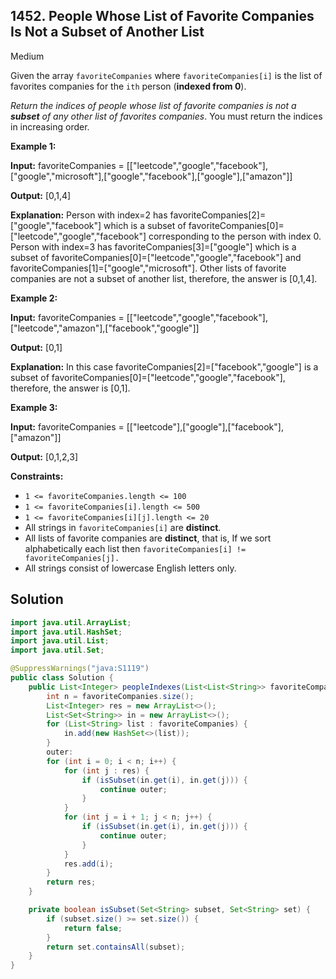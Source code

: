 ## 1452\. People Whose List of Favorite Companies Is Not a Subset of Another List

Medium

Given the array `favoriteCompanies` where `favoriteCompanies[i]` is the list of favorites companies for the `ith` person (**indexed from 0**).

_Return the indices of people whose list of favorite companies is not a **subset** of any other list of favorites companies_. You must return the indices in increasing order.

**Example 1:**

**Input:** favoriteCompanies = [["leetcode","google","facebook"],["google","microsoft"],["google","facebook"],["google"],["amazon"]]

**Output:** [0,1,4]

**Explanation:** Person with index=2 has favoriteCompanies[2]=["google","facebook"] which is a subset of favoriteCompanies[0]=["leetcode","google","facebook"] corresponding to the person with index 0. Person with index=3 has favoriteCompanies[3]=["google"] which is a subset of favoriteCompanies[0]=["leetcode","google","facebook"] and favoriteCompanies[1]=["google","microsoft"]. Other lists of favorite companies are not a subset of another list, therefore, the answer is [0,1,4].

**Example 2:**

**Input:** favoriteCompanies = [["leetcode","google","facebook"],["leetcode","amazon"],["facebook","google"]]

**Output:** [0,1]

**Explanation:** In this case favoriteCompanies[2]=["facebook","google"] is a subset of favoriteCompanies[0]=["leetcode","google","facebook"], therefore, the answer is [0,1].

**Example 3:**

**Input:** favoriteCompanies = [["leetcode"],["google"],["facebook"],["amazon"]]

**Output:** [0,1,2,3]

**Constraints:**

*   `1 <= favoriteCompanies.length <= 100`
*   `1 <= favoriteCompanies[i].length <= 500`
*   `1 <= favoriteCompanies[i][j].length <= 20`
*   All strings in `favoriteCompanies[i]` are **distinct**.
*   All lists of favorite companies are **distinct**, that is, If we sort alphabetically each list then `favoriteCompanies[i] != favoriteCompanies[j].`
*   All strings consist of lowercase English letters only.

## Solution

```java
import java.util.ArrayList;
import java.util.HashSet;
import java.util.List;
import java.util.Set;

@SuppressWarnings("java:S1119")
public class Solution {
    public List<Integer> peopleIndexes(List<List<String>> favoriteCompanies) {
        int n = favoriteCompanies.size();
        List<Integer> res = new ArrayList<>();
        List<Set<String>> in = new ArrayList<>();
        for (List<String> list : favoriteCompanies) {
            in.add(new HashSet<>(list));
        }
        outer:
        for (int i = 0; i < n; i++) {
            for (int j : res) {
                if (isSubset(in.get(i), in.get(j))) {
                    continue outer;
                }
            }
            for (int j = i + 1; j < n; j++) {
                if (isSubset(in.get(i), in.get(j))) {
                    continue outer;
                }
            }
            res.add(i);
        }
        return res;
    }

    private boolean isSubset(Set<String> subset, Set<String> set) {
        if (subset.size() >= set.size()) {
            return false;
        }
        return set.containsAll(subset);
    }
}
```